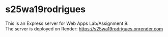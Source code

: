 # s25wa19rodrigues
This is an Express server for Web Apps Lab/Assignment 9. <br>
The server is deployed on Render: <https://s25wa19rodrigues.onrender.com>
